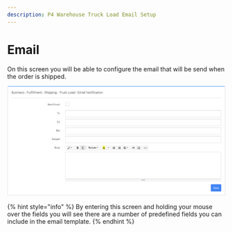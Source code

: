 ```yaml
---
description: P4 Warehouse Truck Load Email Setup
---
```


# Email

On this screen you will be able to configure the email that will be send when the order is shipped.

![P4 Warehouse Truck Load Email Setup](../../../../../.gitbook/assets/P4_Warehouse_Truck_Load_email.jpg)

{% hint style="info" %}
By entering this screen and holding your mouse over the fields you will see there are a number of predefined fields you can include in the email template.
{% endhint %}

